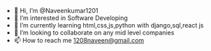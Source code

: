 - 👋 Hi, I’m @Naveenkumar1201
- 👀 I’m interested in Software Developing
- 🌱 I’m currently learning html,css,js,python with django,sql,react js
- 💞️ I’m looking to collaborate on any mid level companies
- 📫 How to reach me 1208naveen@gmail.com

<!---
Naveenkumar1201/Naveenkumar1201 is a ✨ special ✨ repository because its `README.md` (this file) appears on your GitHub profile.
You can click the Preview link to take a look at your changes.
--->
